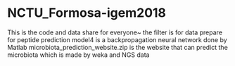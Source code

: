 # NCTU_Formosa-igem2018
This is the code and data share for everyone~
the filter is for data prepare for peptide prediction
model4 is a backpropagation neural network done by Matlab
microbiota_prediction_website.zip is the website that can predict the microbiota which is made by weka and NGS data
